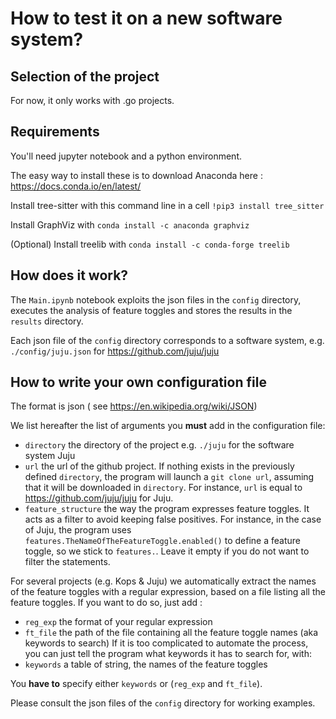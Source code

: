 # How to test it on a new software system? 

## Selection of the project

For now, it only works with .go projects.

## Requirements

You'll need jupyter notebook and a python environment. 

The easy way to install these is to download Anaconda here : https://docs.conda.io/en/latest/

Install tree-sitter with this command line in a cell `!pip3 install tree_sitter`

Install GraphViz with `conda install -c anaconda graphviz`

(Optional) Install treelib with `conda install -c conda-forge treelib`

## How does it work?

The `Main.ipynb` notebook exploits the json files in the `config` directory, executes the analysis of feature toggles and stores the results in the `results` directory.

Each json file of the `config` directory corresponds to a software system,  e.g. `./config/juju.json` for https://github.com/juju/juju

## How to write your own configuration file

The format is json ( see https://en.wikipedia.org/wiki/JSON)

We list hereafter the list of arguments you **must** add in the configuration file:

- `directory`  the directory of the project e.g. `./juju` for the software system Juju
- `url` the url of the github project. If nothing exists in the previously defined `directory`, the program will launch a `git clone url`, assuming that it will be downloaded in `directory`. For instance, `url` is equal to https://github.com/juju/juju for Juju.
- `feature_structure` the way the program expresses feature toggles. It acts as a filter to avoid keeping false positives. For instance, in the case of Juju, the program uses `features.TheNameOfTheFeatureToggle.enabled()` to define a feature toggle, so we stick to `features.`. Leave it empty if you do not want to filter the statements.

For several projects (e.g. Kops & Juju) we automatically extract the names of the feature toggles with a regular expression, based on a file listing all the feature toggles. If you want to do so, just add : 

- `reg_exp` the format of your regular expression
- `ft_file` the path of the file containing all the feature toggle names (aka keywords to search)
If it is too complicated to automate the process, you can just tell the program what keywords it has to search for, with:
- `keywords` a table of string, the names of the feature toggles

You **have to** specify either `keywords` or (`reg_exp` and `ft_file`).

Please consult the json files of the `config` directory for working examples.


